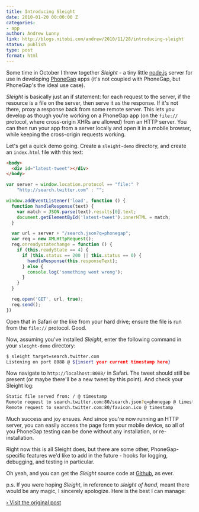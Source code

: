```yaml
---
title: Introducing Sleight
date: 2010-01-20 00:00:00 Z
categories:
- app
author: Andrew Lunny
link: http://blogs.nitobi.com/andrew/2010/11/28/introducing-sleight
status: publish
type: post
format: html
---
```


Some time in October I threw together _Sleight_ - a tiny little [node.js](http://nodejs.org) server for use in developing [PhoneGap](http://www.phonegap.com) apps (it's not coupled with PhoneGap, but PhoneGap's the ideal use case).

_Sleight_ is basically just an if statement: for each request to the server, if the resource is a file on the server, then serve it as the response. If it's not there, proxy a response back from some remote server. This lets you develop as though you're working on a PhoneGap app (on the `file://` protocol, where cross-origin XHRs are allowed) from an HTTP server. You can then run your app from a server locally and open it in a mobile browser, while keeping the cross-origin requests working.

Let's get a quick demo going. Create a `sleight-demo` directory, and create an `index.html` file with this text:

```html
<body>
  <div id="latest-tweet"></div>
</body>
```

```js
var server = window.location.protocol == "file:" ?
    "http://search.twitter.com" : "";

window.addEventListener('load', function () {
  function handleResponse(text) {
    var match = JSON.parse(text).results[0].text;
    document.getElementById('latest-tweet').innerHTML = match;
  }

  var url = server + "/search.json?q=phonegap";
  var req = new XMLHttpRequest();
  req.onreadystatechange = function () {
    if (this.readyState == 4) {
      if (this.status == 200 || this.status == 0) {
        handleResponse(this.responseText);
      } else {
        console.log('something went wrong');
      }
    }
  }

  req.open('GET', url, true);
  req.send();
})
```

Open that in Safari or the like from your hard drive; ensure the file is run from the `file://` protocol. Good.

Now, assuming you've installed _Sleight_, enter the following command in your `sleight-demo` directory:

```sh
$ sleight target=search.twitter.com
Listening on port 8088 @ ${insert your current timestamp here}
```

Now navigate to `http://localhost:8088/` in Safari. The tweet should still be present (or maybe there'll be a new tweet by this point). And check your Sleight log:

```sh
Static file served from: / @ timestamp
Remote request to search.twitter.com:80/search.json?q=phonegap @ timestamp
Remote request to search.twitter.com:80/favicon.ico @ timestamp
```

Much success and joy ensues. And since you're now running an HTTP server, you can easily access the page form your mobile device, so all of you PhoneGap testing can be done without any installation, or re-installation.

Right now this is all Sleight does, but there are some other, PhoneGap-specific features we'd like to add in the future - hooks for logging, debugging, and testing in particular.

Oh yeah, and you can get the _Sleight_ source code at [Github](http://github.com/alunny/sleight), as ever.

p.s. If you were hoping _Sleight_, in reference to _sleight of hand_, meant there would be any magic, I sincerely apologize. Here is the best I can manage:

[› Visit the original post](http://blogs.nitobi.com/andrew/2010/11/28/introducing-sleight)
